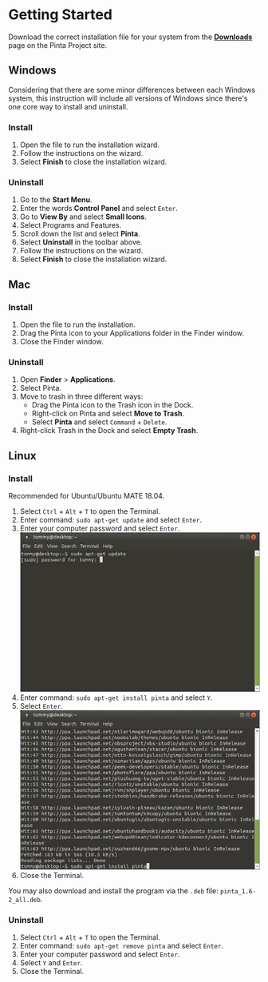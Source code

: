 # __Getting Started__ #

Download the correct installation file for your system from the [__Downloads__](https://pinta-project.com/pintaproject/pinta/releases) page on the Pinta Project site.

## __Windows__ ##

Considering that there are some minor differences between each Windows system, this instruction will include all versions of Windows since there's one core way to install and uninstall.

### __Install__ ###

1. Open the file to run the installation wizard.
2. Follow the instructions on the wizard.
3. Select __Finish__ to close the installation wizard.

### __Uninstall__ ###

1. Go to the __Start Menu__.
2. Enter the words __Control Panel__ and select `Enter`.
3. Go to __View By__ and select __Small Icons__.
4. Select Programs and Features.
5. Scroll down the list and select __Pinta__.
6. Select __Uninstall__ in the toolbar above.
7. Follow the instructions on the wizard.
8. Select __Finish__ to close the installation wizard.

## __Mac__ ##

### __Install__ ###

1. Open the file to run the installation.
2. Drag the Pinta icon to your Applications folder in the Finder window.
3. Close the Finder window.

### __Uninstall__ ###

1. Open **Finder** > **Applications**.
2. Select Pinta.
3. Move to trash in three different ways:
    - Drag the Pinta icon to the Trash icon in the Dock.
    - Right-click on Pinta and select __Move to Trash__.
    - Select __Pinta__ and select `Command` + `Delete`.
4. Right-click Trash in the Dock and select __Empty Trash__.

## __Linux__ ##

### __Install__ ###

Recommended for Ubuntu/Ubuntu MATE 18.04.

1. Select `Ctrl` + `Alt` + `T` to open the Terminal.
2. Enter command: `sudo apt-get update` and select `Enter`.
3. Enter your computer password and select `Enter`.  
![Linux Install](img/linuxinstall.jpg) 
4. Enter command: `sudo apt-get install pinta` and select `Y`.
5. Select `Enter`.  
![Linux Uninstall](img/linuxuninstall.jpg)
6. Close the Terminal.

You may also download and install the program via the `.deb` file: `pinta_1.6-2_all.deb`.

### __Uninstall__ ###

1. Select `Ctrl` + `Alt` + `T` to open the Terminal.
2. Enter command: `sudo apt-get remove pinta` and select `Enter`.
3. Enter your computer password and select `Enter`.  
4. Select `Y` and `Enter`.  
5. Close the Terminal.
